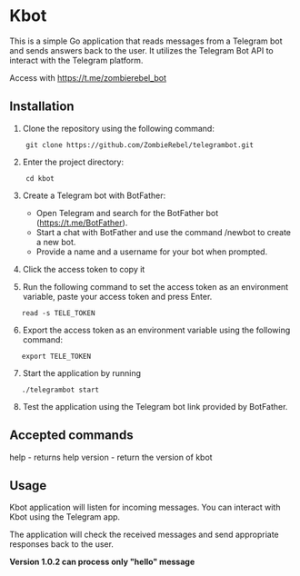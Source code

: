 # Kbot

This is a simple Go application that reads messages from a Telegram bot and sends answers back to the user. It utilizes the Telegram Bot API to interact with the Telegram platform.

Access with https://t.me/zombierebel_bot

## Installation

1. Clone the repository using the following command:

```
    git clone https://github.com/ZombieRebel/telegrambot.git
```


2. Enter the project directory:
```
    cd kbot
```

3. Create a Telegram bot with BotFather:
   - Open Telegram and search for the BotFather bot (https://t.me/BotFather).
   - Start a chat with BotFather and use the command /newbot to create a new bot.
   - Provide a name and a username for your bot when prompted.

4. Click the access token to copy it

5. Run the following command to set the access token as an environment variable, paste your access token and press Enter.
   
```
   read -s TELE_TOKEN
```   

6. Export the access token as an environment variable using the following command:
```
   export TELE_TOKEN
```

7. Start the application by running 
 ```
    ./telegrambot start
```

8. Test the application using the Telegram bot link provided by BotFather.

## Accepted commands 
help - returns help
version - return the version of kbot

## Usage

Kbot application will listen for incoming messages. You can interact with Kbot using the Telegram app.

The application will check the received messages and send appropriate responses back to the user.

**Version 1.0.2 can process only "hello" message**
